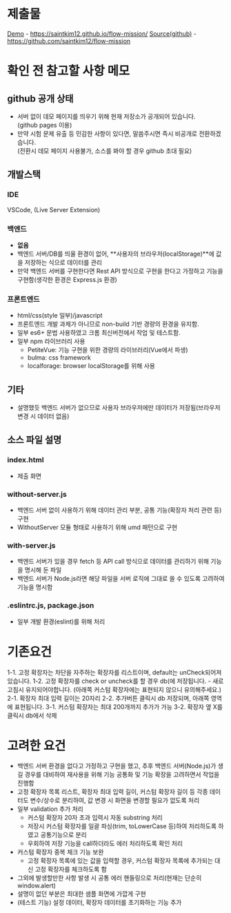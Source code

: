# 제출물
[Demo](https://saintkim12.github.io/flow-mission/) - https://saintkim12.github.io/flow-mission/
[Source(github)](https://github.com/saintkim12/flow-mission) - https://github.com/saintkim12/flow-mission

# 확인 전 참고할 사항 메모
## github 공개 상태
- 서버 없이 데모 페이지를 띄우기 위해 현재 저장소가 공개되어 있습니다.  
  (github pages 이용)
- 만약 시험 문제 유출 등 민감한 사항이 있다면, 말씀주시면 즉시 비공개로 전환하겠습니다.  
  (전환시 데모 페이지 사용불가, 소스를 봐야 할 경우 github 초대 필요)

## 개발스택
### IDE
VSCode, (Live Server Extension)

### 백엔드
- **없음**
- 백엔드 서버/DB를 띄울 환경이 없어, **사용자의 브라우저(localStorage)**에 값을 저장하는 식으로 데이터를 관리
- 만약 백엔드 서버를 구현한다면 Rest API 방식으로 구현을 한다고 가정하고 기능을 구현함(생각한 환경은 Express.js 환경)

### 프론트엔드
- html/css(style 일부)/javascript
- 프론트엔드 개발 과제가 아니므로 non-build 기반 경량의 환경을 유지함.
- 일부 es6+ 문법 사용하였고 크롬 최신버전에서 작업 및 테스트함.
- 일부 npm 라이브러리 사용
    - PetiteVue: 기능 구현을 위한 경량의 라이브러리(Vue에서 파생)
    - bulma: css framework
    - localforage: browser localStorage를 위해 사용

## 기타
- 설명했듯 백엔드 서버가 없으므로 사용자 브라우저에만 데이터가 저장됨(브라우저 변경 시 데이터 없음)

## 소스 파일 설명
### index.html
- 제출 화면
### without-server.js
- 백엔드 서버 없이 사용하기 위해 데이터 관리 부분, 공통 기능(확장자 처리 관련 등) 구현
- WithoutServer 모듈 형태로 사용하기 위해 umd 패턴으로 구현
### with-server.js
- 백엔드 서버가 있을 경우 fetch 등 API call 방식으로 데이터를 관리하기 위해 기능을 명시해 둔 파일
- 백엔드 서버가 Node.js라면 해당 파일을 서버 로직에 그대로 쓸 수 있도록 고려하여 기능을 명시함
### .eslintrc.js, package.json
- 일부 개발 환경(eslint)를 위해 처리


# 기존요건
1-1. 고정 확장자는 차단을 자주하는 확장자를 리스트이며, default는 unCheck되어져 있습니다.
1-2. 고정 확장자를 check or uncheck를 할 경우 db(에 저장됩니다. - 새로고침시 유지되어야합니다.
(아래쪽 커스텀 확장자에는 표현되지 않으니 유의해주세요.)
2-1. 확장자 최대 입력 길이는 20자리
2-2. 추가버튼 클릭시 db 저장되며, 아래쪽 영역에 표현됩니다.
3-1. 커스텀 확장자는 최대 200개까지 추가가 가능
3-2. 확장자 옆 X를 클릭시 db에서 삭제

# 고려한 요건
- 백엔드 서버 환경을 없다고 가정하고 구현을 했고, 추후 백엔드 서버(Node.js)가 생길 경우를 대비하여 재사용을 위해 기능 공통화 및 기능 확장을 고려하면서 작업을 진행함
- 고정 확장자 목록 리스트, 확장자 최대 입력 길이, 커스텀 확장자 길이 등 각종 데이터도 변수/상수로 분리하여, 값 변경 시 화면을 변경할 필요가 없도록 처리
- 일부 validation 추가 처리
    - 커스텀 확장자 20자 초과 입력시 자동 substring 처리
    - 저장시 커스텀 확장자를 일괄 파싱(trim, toLowerCase 등)하여 처리하도록 하였고 공통기능으로 분리
    - 우회하여 저장 기능을 call하더라도 에러 처리하도록 확인 처리
- 커스텀 확장자 중복 체크 기능 보완
    - 고정 확장자 목록에 있는 값을 입력할 경우, 커스텀 확장자 목록에 추가되는 대신 고정 확장자를 체크하도록 함
- 그외에 발생할만한 사항 발생 시 공통 에러 핸들링으로 처리(현재는 단순히 window.alert)
- 설명이 없던 부분은 최대한 샘플 화면에 가깝게 구현
- (테스트 기능) 설정 데이터, 확장자 데이터를 초기화하는 기능 추가
